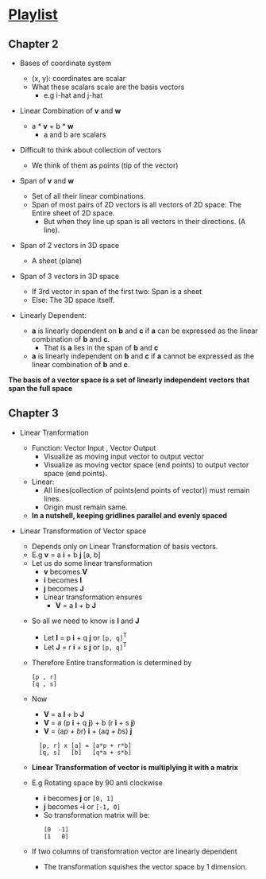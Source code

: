 # [Playlist](https://www.youtube.com/playlist?list=PLZHQObOWTQDPD3MizzM2xVFitgF8hE_ab)

## Chapter 2

- Bases of coordinate system
    + (x, y): coordinates are scalar
    + What these scalars scale are the basis vectors
        * e.g i-hat and j-hat

- Linear Combination of **v** and **w**
    + a * **v** + b * **w**
        + a and b are scalars 

- Difficult to think about collection of vectors
    + We think of them as points (tip of the vector)

- Span of **v** and **w**
    + Set of all their linear combinations.
    + Span of most pairs of 2D vectors is all vectors of 2D space: The Entire sheet of 2D space.
        + But when they line up span is all vectors in their directions. (A line).

- Span of 2 vectors in 3D space
    + A sheet (plane)

- Span of 3 vectors in 3D space
    + If 3rd vector in span of the first two: Span is a sheet
    + Else: The 3D space itself.

- Linearly Dependent:
    + **a** is linearly dependent on **b** and **c** if **a** can be expressed as the linear combination of **b** and **c**.
        * That is **a** lies in the span of **b** and **c**
    + **a** is linearly independent on **b** and **c** if **a** cannot be expressed as the linear combination of **b** and **c**.

**The basis of a vector space is a set of linearly independent vectors that span the full space**

## Chapter 3

- Linear Tranformation
    + Function: Vector Input , Vector Output
        * Visualize as moving input vector to output vector
        * Visualize as moving vector space (end points) to output vector space (end points).
    + Linear: 
        * All lines(collection of points(end points of vector)) must remain lines.
        * Origin must remain same.
    + **In a nutshell, keeping gridlines parallel and evenly spaced**

- Linear Transformation of Vector space 
    + Depends only on Linear Transformation of basis vectors.
    + E.g **v** = a **i** + b **j** [a, b]
    * Let us do some linear transformation
        - **v** becomes **V**
        - **i** becomes **I**
        - **j** becomes **J**
        - Linear transformation ensures
            + **V** = a **I** + b **J**

    + So all we need to know is **I** and **J**
        * Let **I** = p **i** + q **j** or `[p, q]`<sup>T</sup>
        * Let **J** = r **i** + s **j** or `[p, q]`<sup>T</sup>

    + Therefore Entire transformation is determined by 
        ```
        [p , r]  
        [q , s]
        ```

    + Now
        * **V** = a **I** + b **J**
        * **V** = a (p **i** + q **j**) + b (r **i** + s **j**)
        * **V** = (a*p + b*r) **i** + (a*q + b*s) **j**
        ```
          [p, r] x [a] = [a*p + r*b]     
          [q, s]   [b]   [q*a + s*b]
        ```
    + **Linear Transformation of vector is multiplying it with a matrix**

    + E.g Rotating space by 90 anti clockwise
        * **i** becomes **j**  or `[0, 1]`
        * **j** becomes **-i** or `[-1, 0]`
        * So transformation matrix will be:
            ```
            [0  -1]
            [1   0]
            ```

    + If two columns of transfomration vector are linearly dependent
        * The transformation squishes the vector space by 1 dimension.